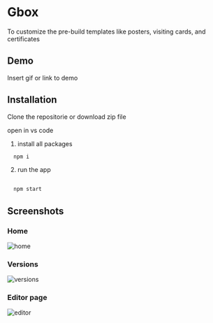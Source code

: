 
# Gbox

To customize the pre-build templates like posters, visiting cards, and certificates

## Demo

Insert gif or link to demo

## Installation

Clone the repositorie or download zip file

open in vs code  

1) install all packages

```bash
  npm i 
```
2) run the app
```bash
 
  npm start
```

## Screenshots
### Home
![home](https://github.com/Dev-Yasar/Gbox/assets/68767718/9687cf22-a105-4921-a1a5-0a33e1f951cf)

### Versions
![versions](https://github.com/Dev-Yasar/Gbox/assets/68767718/10f30e45-50e0-4d2b-a733-148d21fe209f)

### Editor page
![editor](https://github.com/Dev-Yasar/Gbox/assets/68767718/c3462ab8-2015-4159-9894-cebd41c96b02)
